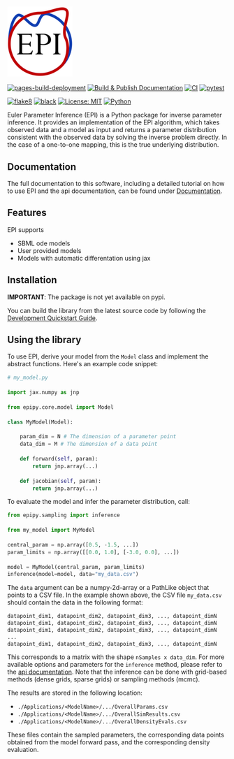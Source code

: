<!-- # Euler Parameter Inference -->
<h1></h1>

![EPI](https://github.com/Systems-Theory-in-Systems-Biology/EPI/blob/main/epi.png?raw=True "logo")

<!-- The badges we want to display -->
[![pages-build-deployment](https://github.com/Systems-Theory-in-Systems-Biology/EPI/actions/workflows/pages/pages-build-deployment/badge.svg)](https://github.com/Systems-Theory-in-Systems-Biology/EPI/actions/workflows/pages/pages-build-deployment)
[![Build & Publish Documentation](https://github.com/Systems-Theory-in-Systems-Biology/EPI/actions/workflows/sphinx.yml/badge.svg)](https://github.com/Systems-Theory-in-Systems-Biology/EPI/actions/workflows/sphinx.yml)
[![CI](https://github.com/Systems-Theory-in-Systems-Biology/EPI/actions/workflows/ci.yml/badge.svg)](https://github.com/Systems-Theory-in-Systems-Biology/EPI/actions/workflows/ci.yml)
[![pytest](https://img.shields.io/github/actions/workflow/status/Systems-Theory-in-Systems-Biology/EPI/ci.yml?label=pytest&logo=pytest)](https://github.com/Systems-Theory-in-Systems-Biology/EPI/actions/workflows/ci.yml)

[![flake8](https://img.shields.io/badge/flake8-checked-blue.svg)](https://flake8.pycqa.org/)
[![black](https://img.shields.io/badge/code%20style-black-000000.svg)](https://github.com/psf/black)
[![License: MIT](https://img.shields.io/badge/License-MIT-yellow.svg)](./LICENSE.md)
[![Python](https://img.shields.io/badge/python-3.10-purple.svg)](https://www.python.org/)

Euler Parameter Inference (EPI) is a Python package for inverse parameter inference. It provides an implementation of the EPI algorithm, which takes observed data and a model as input and returns a parameter distribution consistent with the observed data by solving the inverse problem directly. In the case of a one-to-one mapping, this is the true underlying distribution.

## Documentation

The full documentation to this software, including a detailed tutorial on how to use EPI and the api documentation, can be found under [Documentation](https://Systems-Theory-in-Systems-Biology.github.io/EPI/).

## Features

EPI supports

- SBML ode models
- User provided models
- Models with automatic differentation using jax

## Installation

**IMPORTANT**: The package is not yet available on pypi.

<!-- ```text
pip install epipy
``` -->

You can build the library from the latest source code by following the [Development Quickstart Guide](./DEVELOPMENT.md#quickstart).

## Using the library

To use EPI, derive your model from the `Model` class and implement the abstract functions. Here's an example code snippet:

```python
# my_model.py

import jax.numpy as jnp

from epipy.core.model import Model

class MyModel(Model):

    param_dim = N # The dimension of a parameter point
    data_dim = M # The dimension of a data point

    def forward(self, param):
        return jnp.array(...)

    def jacobian(self, param):
        return jnp.array(...)
```

To evaluate the model and infer the parameter distribution, call:

```python
from epipy.sampling import inference

from my_model import MyModel

central_param = np.array([0.5, -1.5, ...])
param_limits = np.array([[0.0, 1.0], [-3.0, 0.0], ...])

model = MyModel(central_param, param_limits)
inference(model=model, data="my_data.csv")
```

The `data` argument can be a numpy-2d-array or a PathLike object that points to a CSV file. In the example shown above, the CSV file `my_data.csv` should contain the data in the following format:

```text
datapoint_dim1, datapoint_dim2, datapoint_dim3, ..., datapoint_dimN
datapoint_dim1, datapoint_dim2, datapoint_dim3, ..., datapoint_dimN
datapoint_dim1, datapoint_dim2, datapoint_dim3, ..., datapoint_dimN
...
datapoint_dim1, datapoint_dim2, datapoint_dim3, ..., datapoint_dimN
```

This corresponds to a matrix with the shape `nSamples x data_dim`. For more available options and parameters for the `inference` method, please refer to the [api documentation](https://systems-theory-in-systems-biology.github.io/EPI/epipy.core.html#module-epipy.core.inference). Note that the inference can be done with grid-based methods (dense grids, sparse grids) or sampling methods (mcmc).

The results are stored in the following location:

* `./Applications/<ModelName>/.../OverallParams.csv`
* `./Applications/<ModelName>/.../OverallSimResults.csv`
* `./Applications/<ModelName>/.../OverallDensityEvals.csv`

These files contain the sampled parameters, the corresponding data points obtained from the model forward pass, and the corresponding density evaluation.
